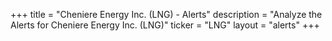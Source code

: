 +++
title = "Cheniere Energy Inc. (LNG) - Alerts"
description = "Analyze the Alerts for Cheniere Energy Inc. (LNG)"
ticker = "LNG"
layout = "alerts"
+++

